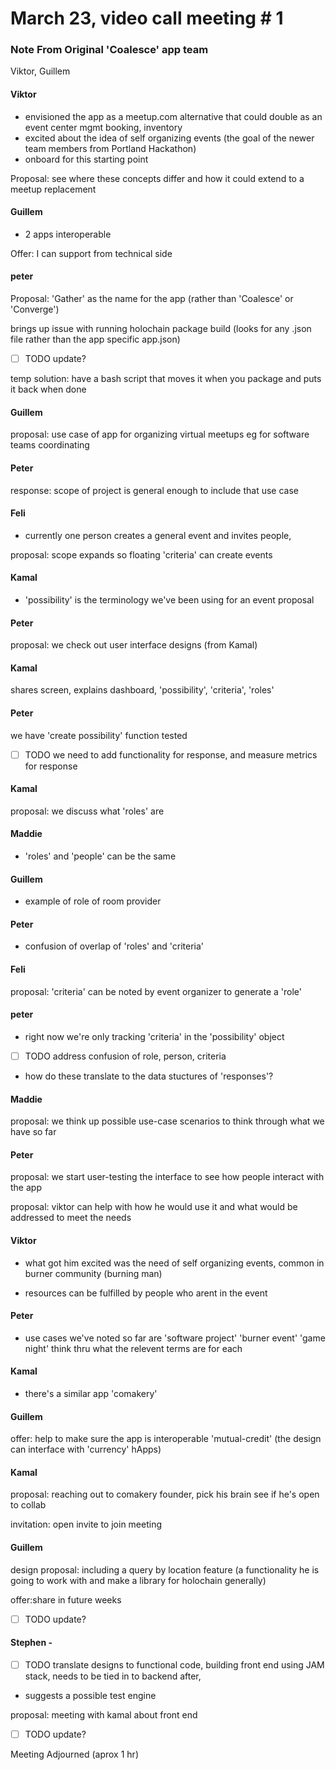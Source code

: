 # March 23, video call meeting # 1

### Note From Original 'Coalesce' app team
Viktor, Guillem


#### Viktor 
- envisioned the app as a meetup.com alternative that could double as an event center mgmt booking, inventory
- excited about the idea of self organizing events (the goal of the newer team members from Portland Hackathon)
- onboard for this starting point

Proposal: see where these concepts differ and how it could extend to a meetup replacement


#### Guillem 
- 2 apps interoperable

Offer: I can support from technical side

#### peter

Proposal: 'Gather' as the name for the app (rather than 'Coalesce' or 'Converge')

brings up issue with running holochain package build (looks for any .json file rather than the app specific app.json)

- [ ] TODO update?

temp solution: have a bash script that moves it when you package and puts it back when done

#### Guillem

proposal: use case of app for organizing virtual meetups eg for software teams coordinating

#### Peter 

response: scope of project is general enough to include that use case

#### Feli 

- currently one person creates a general event and invites people, 

proposal: scope expands so floating 'criteria' can create events


#### Kamal 

- 'possibility' is the terminology we've been using for an event proposal

#### Peter

proposal: we check out user interface designs (from Kamal)


#### Kamal

shares screen, explains dashboard, 'possibility', 'criteria', 'roles'

#### Peter 

 we have 'create possibility' function tested

- [ ] TODO we need to add functionality for response, and measure metrics for response


#### Kamal 

proposal: we discuss what 'roles' are

#### Maddie 

- 'roles' and 'people' can be the same

#### Guillem 

- example of role of room provider

#### Peter 

- confusion of overlap of 'roles' and 'criteria'

#### Feli 

proposal: 'criteria' can be noted by event organizer to generate a 'role'


#### peter

- right now we're only tracking 'criteria' in the 'possibility' object


- [ ] TODO address confusion of role, person, criteria

 - how do these translate to the data stuctures of 'responses'?


#### Maddie 

proposal: we think up possible use-case scenarios to think through what we have so far

#### Peter 

proposal: we start user-testing the interface to see how people interact with the app

proposal: viktor can help with how he would use it and what would be addressed to meet the needs

#### Viktor 

- what got him excited was the need of self organizing events, common in burner community (burning man)

- resources can be fulfilled by people who arent in the event

#### Peter 

- use cases we've noted so far are 'software project' 'burner event' 'game night' think thru what the relevent terms are for each

#### Kamal 

-  there's a similar app 'comakery'

#### Guillem 

offer: help to make sure the app is interoperable 'mutual-credit' (the design can interface with 'currency' hApps)

#### Kamal 

proposal: reaching out to comakery founder, pick his brain see if he's open to collab

invitation: open invite to join meeting

#### Guillem 

design proposal: including a query by location feature (a functionality he is going to work with and make a library for holochain generally)

offer:share in future weeks

- [ ] TODO update?


#### Stephen -

- [ ] TODO translate designs to functional code, building front end using JAM stack, needs to be tied in to backend after,

- suggests a possible test engine

proposal: meeting with kamal about front end

- [ ] TODO update?

Meeting Adjourned (aprox 1 hr)
